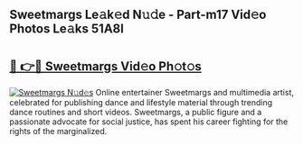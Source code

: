 ## Sweetmargs Le𝚊k𝚎d N𝚞𝚍e - Part-m17 Vid𝚎o Photos Le𝚊ks 51A8l

# <h2><a href="http://fbbr08u.evod.top/?m=Sweetmargs">🔗 👉🔴 Sweetmargs Vid𝚎o Ph𝚘t𝚘s</a></h2>

[![Sweetmargs N𝚞d𝚎s](https://i.imgur.com/8V9OHl7.gif)](http://fbbr08u.evod.top/?m=Sweetmargs)
Online entertainer Sweetmargs and multimedia artist, celebrated for publishing dance and lifestyle material through trending dance routines and short videos. Sweetmargs, a public figure and a passionate advocate for social justice, has spent his career fighting for the rights of the marginalized. 
